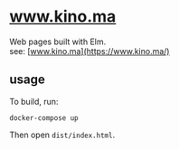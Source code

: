 # www.kino.ma
Web pages built with Elm.  
see: [www.kino.ma](https://www.kino.ma/)

## usage
To build, run:

```
docker-compose up
```

Then open `dist/index.html`.